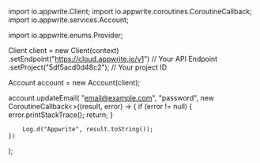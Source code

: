 import io.appwrite.Client;
import io.appwrite.coroutines.CoroutineCallback;
import io.appwrite.services.Account;






















import io.appwrite.enums.Provider;











Client client = new Client(context)
    .setEndpoint("https://cloud.appwrite.io/v1") // Your API Endpoint
    .setProject("5df5acd0d48c2"); // Your project ID

Account account = new Account(client);

account.updateEmail(
    "email@example.com",
    "password",
    new CoroutineCallback<>((result, error) -> {
        if (error != null) {
            error.printStackTrace();
            return;
        }

        Log.d("Appwrite", result.toString());
    })
);